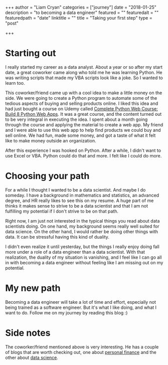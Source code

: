 +++
author = "Liam Cryan"
categories = ["journey"]
date = "2018-01-25"
description = "to becoming a data engineer"
featured = ""
featuredalt = ""
featuredpath = "date"
linktitle = ""
title = "Taking your first step"
type = "post"

+++

# Starting out

I really started my career as a data analyst.  About a year or so after my start date, a great coworker came along who 
told me he was learning Python.  He was writing scripts that made my VBA scripts look like a joke.  So I wanted to learn too.

This coworker/friend came up with a cool idea to make a little money on the side.  We were going to create a Python program to
automate some of the tedious aspects of buying and selling products online.  I liked this idea and 
had just bought a course on Udemy called [Complete Python Web Course: Build 8 Python Web Apps](https://www.udemy.com/the-complete-python-web-course-learn-by-building-8-apps/).  It 
was a great course, and the content turned out to be very integral in executing the idea.  I spent about a month 
going through the course and applying the material to create a web app.  My friend and I were able to 
use this web app to help find products we could buy and sell online.  We had fun, made some money, and got a 
taste of what it felt like to make money outside an organization.

After this experience I was hooked on Python.  After a while, I didn't want to use Excel or VBA.  Python could do that and 
more.  I felt like I could do more.

# Choosing your path

For a while I thought I wanted to be a data scientist.  And maybe I do someday.  I have a background in mathematics and statistics, an 
advanced degree, and HR really likes to see this on my resume.  A huge part of me thinks it makes sense to strive to be a data scientist and 
that I am not fulfilling my potential if I don't strive to be on that path.

Right now, I am just not interested in the typical things you read about data scientists doing.  On one hand, my background seems really well suited for 
data science.  On the other hand, I would rather be doing other things with data.  It can be stressful having this kind of duality.

I didn't even realize it until yesterday, but the things I really enjoy doing fall more under a role of a data engineer than a data scientist.  With 
that realization, the duality of my situation is vanishing, and I feel like I can go all in with becoming a data engineer without feeling like I am 
missing out on my potential.

# My new path

Becoming a data engineer will take a lot of time and effort, especially not being trained as a software engineer.  But it's what I like doing, and 
what I want to do.  Follow me on my journey by reading this blog :)

# Side notes

The coworker/friend mentioned above is very interesting.  He has a couple of blogs that are worth checking out, one about [personal finance](http://tenbucksaweek.com) and the 
other about [data science](http://startatnoon.com).